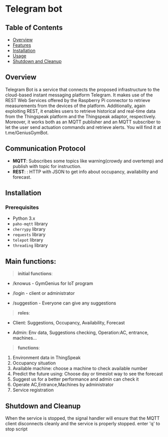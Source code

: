 # Telegram bot

## Table of Contents
- [Overview](#overview)
- [Features](#communication-protocol)
- [Installation](#installation)
- [Usage](#main-functions)
- [Shutdown and Cleanup](#shutdown-and-cleanup)

## Overview
Telegram Bot is a service that connects the proposed infrastructure to the cloud-based instant messaging platform Telegram. It makes use of the REST Web Services offered by the Raspberry Pi connector to retrieve measurements from the devices of the platform. Additionally, again exploiting REST, it enables users to retrieve historical and real-time data from the Thingspeak platform and the Thingspeak adaptor, respectively. Moreover, it works both as an MQTT publisher and an MQTT subscriber to let the user send actuation commands and retrieve alerts.
You will find it at t.me/GeniusGymBot.

## Communication Protocol
- **MQTT**: Subscribes some topics like warning(crowdy and overtemp) and publish with topic for instruction.
- **REST**: : HTTP with JSON to get info about occupancy, availability and forecast. 

## Installation

### Prerequisites
- Python 3.x
- `paho-mqtt` library
- `cherrypy` library
- `requests` library
- `telepot` library
- `threading` library


## Main functions:
> **initial functions**:
- /knowus - GymGenius for IoT program
+ /login - client or administrator
* /suggestion - Everyone can give any suggestions

> **roles**:
- Client: Suggestions, Occupancy, Availability, Forecast
+ Admin: Env data, Suggestions checking, Operation:AC, entrance, machines...

> **functions**:
1. Environment data in ThingSpeak
2. Occupancy situation
3. Available machine: choose a machine to check available number
4. Predict the future using: Choose day or timeslot way to see the forecast
5. Suggest us for a better performance and admin can check it
6. Operate AC,Entrance,Machines by administrator
7. Service registration

## Shutdown and Cleanup
When the service is stopped, the signal handler will ensure that the MQTT client disconnects cleanly and the service is properly stopped.
enter 'q' to stop script

